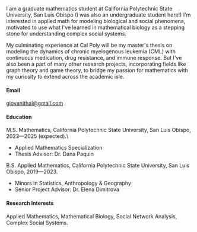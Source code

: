 I am a graduate mathematics student at California Polytechnic State University, San Luis Obispo (I was also an undergraduate student here!) I'm interested in applied math for modeling biological and social phenomena, motivated to use what I've learned in mathematical biology as a stepping stone for understanding complex social systems.

My culminating experience at Cal Poly will be my master's thesis on modeling the dynamics of chronic myelogenous leukemia (CML) with continuous medication, drug resistance, and immune response. But I've also been a part of many other research projects, incorporating fields like graph theory and game theory, to bridge my passion for mathematics with my curiosity to extend across the academic isle.


#### Email
giovanithai@gmail.com

#### Education
M.S. Mathematics, California Polytechnic State University, San Luis Obispo, 2023—2025 (expected).\
- Applied Mathematics Specialization
- Thesis Advisor: Dr. Dana Paquin

B.S. Applied Mathematics, California Polytechnic State University, San Luis Obispo, 2019—2023.
- Minors in Statistics, Anthropology & Geography
- Senior Project Advisor: Dr. Elena Dimitrova

#### Research Interests
Applied Mathematics, Mathematical Biology, Social Network Analysis, Complex Social Systems.

